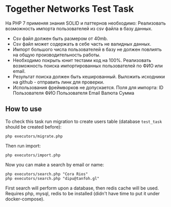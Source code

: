# Together Networks Test Task


На PHP 7 применяя знания SOLID и паттернов необходимо: 
Реализовать возможность импорта пользователей из csv файла в базу данных. 
- Csv файл должен быть размером от 40mb. 
- Csv файл может содержать в себе часть не валидных данных. 
- Импорт большого числа пользователей в базу не должен повлиять на общую производительность работы. 
- Необходимо покрыть юнит тестами код на 100%. Реализовать возможность поиска импортированных пользователей по ФИО или email. 
- Результат поиска должен быть кешированный. Выложить исходники на github - отправить линк для проверки. 
- Использования фреймворков не допускается. Поля для импорта: ID Пользователя ФИО Пользователя Email Валюта Сумма

## How to use

To check this task run migration to create users table (database `test_task` should be 
created before):
```
php executors/migrate.php
```
Then run import:
```
php executors/import.php
```
Now you can make a search by email or name:
```
php executors/search.php "Cora Rios"
php executors/search.php "dipu@tanfoh.gl" 
```
First search will perform upon a database, then redis cache will be used.
Requires php, mysql, redis to be installed (didn't have time to put it under docker-compose).

